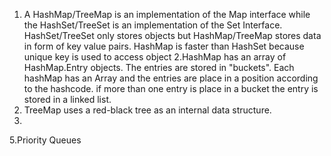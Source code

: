 1. A HashMap/TreeMap is an implementation of the Map interface while the HashSet/TreeSet is an implementation of the Set Interface. HashSet/TreeSet only stores objects but HashMap/TreeMap stores data in form of key value pairs.
HashMap is faster than HashSet because unique key is used to access object
2.HashMap has an array of HashMap.Entry objects. The entries are stored in "buckets". Each hashMap has an Array and the entries are place in a position according to the hashcode. if more than one entry is place in a bucket the entry is stored in a linked list.
3. TreeMap uses a red-black tree as an internal data structure.
4.
5.Priority Queues
